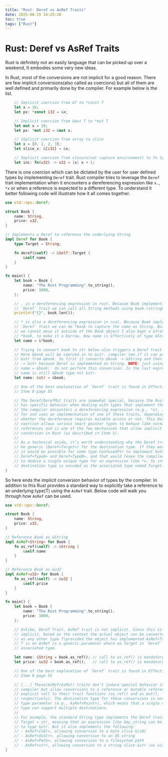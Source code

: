 ```yaml
---
title: "Rust: Deref vs AsRef Traits"
date: 2025-06-15 14:25:20
toc: true
tags: ["Rust"]
---
```


# Rust: Deref vs AsRef Traits

Rust is definitely not an easily language that can be picked up over a weekend,
It embodies some very new ideas.

In Rust, most of the conversions are not implicit for a good reason. There are
few implicit conversions(also called as coercions) but all of them are well
defined and primarily done by the compiler. For example below is the list.
```rust
    // Implicit coercion from &T to *const T
    let x = 10;
    let px: *const i32 = &x;

    // Implicit coercion from &mut T to *mut T
    let mut x = 10;
    let px: *mut i32 = &mut x;

    // Implicit coercion from array to slice
    let x = [0, 1, 2, 3];
    let slice_x: &[i32] = &x;

    // Implicit coercion from closure(not capture environment) to fn type
    let inc: fn(u32) -> u32 = |x| x + 1;

```
There is one coercion which can be dictated by the user for user defined types
by implementing `Deref` trait. Rust compiler tries to leverage the `Deref` trait
implementation when it encounters a dereferencing expression like `x.`, `*x` or
when a reference is expected to a different type. To understand it better
following code will illustrate how it all comes together.

```rust
use std::ops::Deref;

struct Book {
    name: String,
    price: u32,
}

// Implements a Deref to reference the underlying String
impl Deref for Book {
    type Target = String;

    fn deref(&self) -> &Self::Target {
        &self.name
    }
}

fn main() {
    let book = Book {
        name: "The Rust Programming".to_string(),
        price: 1000,
    };

    // . is a dereferencing expression in rust. Because Book implementing
    // `Deref` trait we can call all String methods using book.<stringmethod>
    println!("{}", book.len());

    // * is also a dereferencing expression in rust. Because Book implementing
    // `Deref` trait we can do *book to capture the name as String. But because
    // we cannot move it outside of the Book object I also kept a &front of
    // *book, to make it a borrow. Now name is effectively of type &String
    let name = &*book;

    // Trying to convert book to str below also triggers a Deref trait call.
    // Here &book will be coerced in to &str. compiler see if it can produce
    // &str from &book. So first it converts &book -> &String and then &String
    // -> &str because Deref is implemented on String. NOTE: just using `let
    // name = &book;` do not perform this conversion. In the last expression
    // name is still &Book type not &str.
    let name: &str = &book;

    // One of the best explanation of `Deref` trait is found in Effective Rust,
    // Item 8 page 55

    // The Deref/DerefMut traits are somewhat special, because the Rust compiler
    // has specific behavior when dealing with types that implement them. When
    // the compiler encounters a dereferencing expression (e.g., *x), it looks
    // for and uses an implementation of one of these traits, depending on
    // whether the dereference requires mutable access or not. This Deref
    // coercion allows various smart pointer types to behave like normal
    // references and is one of the few mechanisms that allow implicit type
    // conversion in Rust (as described in Item 5).
    //
    // As a technical aside, it’s worth understanding why the Deref traits can’t
    // be generic (Deref<Target>) for the destination type. If they were, then
    // it would be possible for some type ConfusedPtr to implement both
    // Deref<TypeA> and Deref<TypeB>, and that would leave the compiler unable
    // to deduce a single unique type for an expression like *x. So instead, the
    // destination type is encoded as the associated type named Target.
}
```

So here ends the implicit conversion behavior of types by the compiler. In
addition to this Rust provides a standard way to explicitly take a reference to
an underlying type(T) using the `AsRef` trait. Below code will walk you through
how `AsRef` can be used.

```rust
use std::ops::Deref;

struct Book {
    name: String,
    price: u32,
}

// Reference Book as &String
impl AsRef<String> for Book {
    fn as_ref(&self) -> &String {
        &self.name
    }
}

// Reference Book as &u32
impl AsRef<u32> for Book {
    fn as_ref(&self) -> &u32 {
        &self.price
    }
}

fn main() {
    let book = Book {
        name: "The Rust Programming".to_string(),
        price: 1000,
    };

    // Unlike, Deref Trait, AsRef trait is not implicit. Since this is not
    // implicit, based on the context the actual object can be converted/treated
    // as any other type T(provided the object has implemented AsRef<T>). Hence
    // T is on AsRef is a generic parameter where as Target in `Deref` is an
    // associated type.

    let name: &String = book.as_ref(); // call to as_ref() is mandatory
    let price: &u32 = book.as_ref();   // call to as_ref() is mandatory

    // One of the best explanation of `Deref` trait is found in Effective Rust,
    // Item 8 page 55

    // [...] These(AsRef/AsMut) traits don’t induce special behavior in the
    // compiler but allow conversions to a reference or mutable reference via an
    // explicit call to their trait functions (as_ref() and as_mut(),
    // respectively). The destination type for these conversions is encoded as a
    // type parameter (e.g., AsRef<Point>), which means that a single container
    // type can support multiple destinations.
    //
    // For example, the standard String type implements the Deref trait with
    // Target = str, meaning that an expression like &my_string can be coerced
    // to type &str. But it also implements the following:
    // - AsRef<[u8]>, allowing conversion to a byte slice &[u8]
    // - AsRef<OsStr>, allowing conversion to an OS string
    // - AsRef<Path>, allowing conversion to a filesystem path
    // - AsRef<str>, allowing conversion to a string slice &str (as with Deref)
}
```
